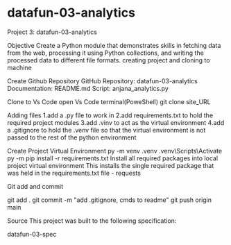 # datafun-03-analytics

Project 3: datafun-03-analytics

Objective
Create a Python module that demonstrates skills in fetching data from the web, processing it using Python collections, and writing the processed data to different file formats.
creating project and cloning to machine

Create Github Repository
GitHub Repository: datafun-03-analytics
Documentation: README.md
Script: anjana_analytics.py

Clone to Vs Code
open Vs Code terminal(PoweShell)
git clone site_URL

Adding files
 1.add a .py file to work in 
 2.add requirements.txt to hold the required project modules
 3.add .vinv to act as the virtual environment
 4.add a .gitignore to hold the .venv file so that the virtual environment is not passed to the rest of the python environment

Create Project Virtual Environment
py -m venv .venv
.venv\Scripts\Activate
py -m pip install -r requirements.txt
Install all required packages into local project virtual environment
This installs the single required package that was held in the requirements.txt file - requests


Git add and commit

git add .
git commit -m "add .gitignore, cmds to readme"
git push origin main


Source
This project was built to the following specification:

datafun-03-spec
